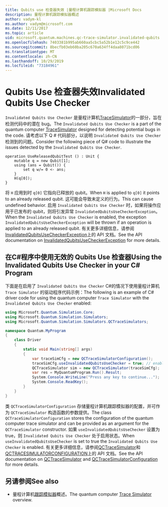 ```yaml
---
title: Qubits use 检查器失效 |量程计算机跟踪模拟器 |Microsoft Docs
description: 量程计算机跟踪模拟器概述
author: vadym-kl
ms.author: vadym@microsoft.com
ms.date: 12/11/2017
ms.topic: article
uid: microsoft.quantum.machines.qc-trace-simulator.invalidated-qubits
ms.openlocfilehash: 7403381b995ab660aa5cbc5a52b1e12c5c9ce442
ms.sourcegitcommit: 8becfb03eb60ba205c670a634ff4daa8071bcd06
ms.translationtype: MT
ms.contentlocale: zh-CN
ms.lasthandoff: 10/29/2019
ms.locfileid: "73184961"
---
```

# <a name="invalidated-qubits-use-checker"></a><span data-ttu-id="a98db-103">Qubits Use 检查器失效</span><span class="sxs-lookup"><span data-stu-id="a98db-103">Invalidated Qubits Use Checker</span></span>

<span data-ttu-id="a98db-104">`Invalidated Qubits Use Checker` 是量程计算机[TraceSimulator](xref:microsoft.quantum.machines.qc-trace-simulator.intro)的一部分，旨在检测代码中的潜在 bug。</span><span class="sxs-lookup"><span data-stu-id="a98db-104">The `Invalidated Qubits Use Checker` is a part of the quantum computer [TraceSimulator](xref:microsoft.quantum.machines.qc-trace-simulator.intro) designed for detecting potential bugs in the code.</span></span> <span data-ttu-id="a98db-105">请考虑以下 Q # 代码部分，以说明 `Invalidated Qubits Use Checker`检测到的问题。</span><span class="sxs-lookup"><span data-stu-id="a98db-105">Consider the following piece of Q# code to illustrate the issues detected by the `Invalidated Qubits Use Checker`.</span></span>

```qsharp
operation UseReleasedQubitTest () : Unit {
    mutable q = new Qubit[1];
    using (ans = Qubit()) {
        set q w/= 0 <- ans;
    }
    H(q[0]);
}
```

<span data-ttu-id="a98db-106">将 `H` 应用到时 `q[0]` 它指向已释放的 qubit。</span><span class="sxs-lookup"><span data-stu-id="a98db-106">When `H` is applied to `q[0]` it points to an already released qubit.</span></span> <span data-ttu-id="a98db-107">这可能会导致未定义的行为。</span><span class="sxs-lookup"><span data-stu-id="a98db-107">This can cause undefined behavior.</span></span> <span data-ttu-id="a98db-108">启用 `Invalidated Qubits Use Checker` 时，如果将操作应用于已发布的 qubit，则将引发异常 `InvalidatedQubitsUseCheckerException`。</span><span class="sxs-lookup"><span data-stu-id="a98db-108">When the `Invalidated Qubits Use Checker` is enabled, the exception `InvalidatedQubitsUseCheckerException` will be thrown if an operation is applied to an already released qubit.</span></span> <span data-ttu-id="a98db-109">有关更多详细信息，请参阅[InvalidatedQubitsUseCheckerException](https://docs.microsoft.com/dotnet/api/Microsoft.Quantum.Simulation.Simulators.QCTraceSimulators.InvalidatedQubitsUseCheckerException)上的 API 文档。</span><span class="sxs-lookup"><span data-stu-id="a98db-109">See the API documentation on [InvalidatedQubitsUseCheckerException](https://docs.microsoft.com/dotnet/api/Microsoft.Quantum.Simulation.Simulators.QCTraceSimulators.InvalidatedQubitsUseCheckerException) for more details.</span></span>

## <a name="using-the-invalidated-qubits-use-checker-in-your-c-program"></a><span data-ttu-id="a98db-110">在C#程序中使用无效的 Qubits Use 检查器</span><span class="sxs-lookup"><span data-stu-id="a98db-110">Using the Invalidated Qubits Use Checker in your C# Program</span></span>

<span data-ttu-id="a98db-111">下面是在启用了 `Invalidated Qubits Use Checker` C#的情况下使用量程计算机 `Trace
Simulator` 的驱动程序代码示例：</span><span class="sxs-lookup"><span data-stu-id="a98db-111">The following is an example of C# driver code for using the quantum computer `Trace
Simulator` with the `Invalidated Qubits Use Checker` enabled:</span></span> 

```csharp
using Microsoft.Quantum.Simulation.Core;
using Microsoft.Quantum.Simulation.Simulators;
using Microsoft.Quantum.Simulation.Simulators.QCTraceSimulators;

namespace Quantum.MyProgram
{
    class Driver
    {
        static void Main(string[] args)
        {
            var traceSimCfg = new QCTraceSimulatorConfiguration();
            traceSimCfg.useInvalidatedQubitsUseChecker = true; // enables useInvalidatedQubitsUseChecker
            QCTraceSimulator sim = new QCTraceSimulator(traceSimCfg);
            var res = MyQuantumProgram.Run().Result;
            System.Console.WriteLine("Press any key to continue...");
            System.Console.ReadKey();
        }
    }
}
```

<span data-ttu-id="a98db-112">类 `QCTraceSimulatorConfiguration` 存储量程计算机跟踪模拟器的配置，并可作为 `QCTraceSimulator` 构造函数的参数提供。</span><span class="sxs-lookup"><span data-stu-id="a98db-112">The class `QCTraceSimulatorConfiguration` stores the configuration of the quantum computer trace simulator and can be provided as an argument for the `QCTraceSimulator` constructor.</span></span> <span data-ttu-id="a98db-113">如果 `useInvalidatedQubitsUseChecker` 设置为 true，则 `Invalidated Qubits Use Checker` 处于启用状态。</span><span class="sxs-lookup"><span data-stu-id="a98db-113">When `useInvalidatedQubitsUseChecker` is set to true the `Invalidated Qubits Use Checker` is enabled.</span></span> <span data-ttu-id="a98db-114">有关更多详细信息，请参阅[QCTraceSimulator](https://docs.microsoft.com/dotnet/api/Microsoft.Quantum.Simulation.Simulators.QCTraceSimulators.QCTraceSimulator)和[QCTRACESIMULATORCONFIGURATION](https://docs.microsoft.com/dotnet/api/Microsoft.Quantum.Simulation.Simulators.QCTraceSimulators.QCTraceSimulatorConfiguration)上的 API 文档。</span><span class="sxs-lookup"><span data-stu-id="a98db-114">See the API documentation on [QCTraceSimulator](https://docs.microsoft.com/dotnet/api/Microsoft.Quantum.Simulation.Simulators.QCTraceSimulators.QCTraceSimulator) and [QCTraceSimulatorConfiguration](https://docs.microsoft.com/dotnet/api/Microsoft.Quantum.Simulation.Simulators.QCTraceSimulators.QCTraceSimulatorConfiguration) for more details.</span></span>

## <a name="see-also"></a><span data-ttu-id="a98db-115">另请参阅</span><span class="sxs-lookup"><span data-stu-id="a98db-115">See also</span></span> ##

- <span data-ttu-id="a98db-116">量程计算机[跟踪模拟器](xref:microsoft.quantum.machines.qc-trace-simulator.intro)概述。</span><span class="sxs-lookup"><span data-stu-id="a98db-116">The quantum computer [Trace Simulator](xref:microsoft.quantum.machines.qc-trace-simulator.intro) overview.</span></span>
